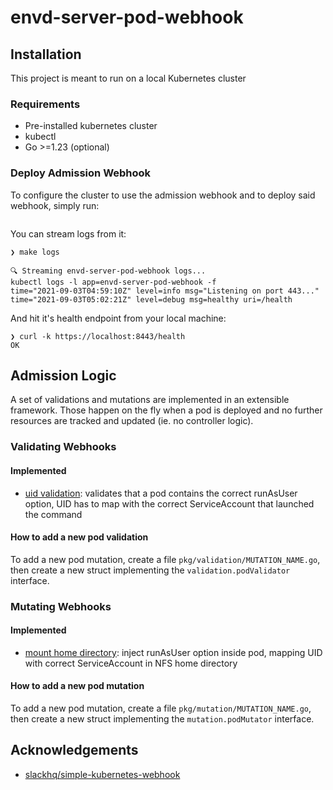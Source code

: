 # envd-server-pod-webhook

## Installation
This project is meant to run on a local Kubernetes cluster 

### Requirements
* Pre-installed kubernetes cluster
* kubectl
* Go >=1.23 (optional)


### Deploy Admission Webhook
To configure the cluster to use the admission webhook and to deploy said webhook, simply run:
```
```

You can stream logs from it:
```
❯ make logs

🔍 Streaming envd-server-pod-webhook logs...
kubectl logs -l app=envd-server-pod-webhook -f
time="2021-09-03T04:59:10Z" level=info msg="Listening on port 443..."
time="2021-09-03T05:02:21Z" level=debug msg=healthy uri=/health
```

And hit it's health endpoint from your local machine:
```
❯ curl -k https://localhost:8443/health
OK
```

## Admission Logic
A set of validations and mutations are implemented in an extensible framework. Those happen on the fly when a pod is deployed and no further resources are tracked and updated (ie. no controller logic).

### Validating Webhooks
#### Implemented
- [uid validation](pkg/validation/uid_validator.go): validates that a pod contains the correct runAsUser option, UID has to map with the correct ServiceAccount that launched the command

#### How to add a new pod validation
To add a new pod mutation, create a file `pkg/validation/MUTATION_NAME.go`, then create a new struct implementing the `validation.podValidator` interface.

### Mutating Webhooks
#### Implemented
- [mount home directory](pkg/mutation/mount_home_directory.go): inject runAsUser option inside pod, mapping UID with correct ServiceAccount in NFS home directory

#### How to add a new pod mutation
To add a new pod mutation, create a file `pkg/mutation/MUTATION_NAME.go`, then create a new struct implementing the `mutation.podMutator` interface.

## Acknowledgements

- [slackhq/simple-kubernetes-webhook](https://github.com/slackhq/simple-kubernetes-webhook)
